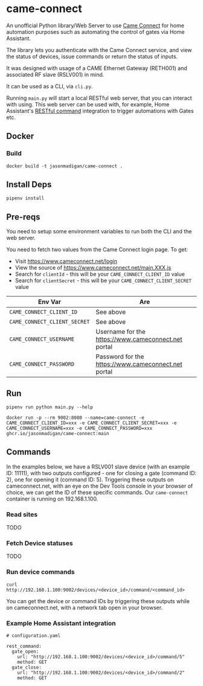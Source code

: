 # came-connect

An unofficial Python library/Web Server to use [Came Connect](https://www.cameconnect.net) for home automation purposes such as automating the control of gates via Home Assistant.

The library lets you authenticate with the Came Connect service, and view the status of devices, issue commands or return the status of inputs.

It was designed with usage of a CAME Ethernet Gateway (RETH001) and associated RF slave (RSLV001) in mind.

It can be used as a CLI, via `cli.py`.

Running `main.py` will start a local RESTful web server, that you can interact with using. This web server can be used with, for example, Home Assistant's [RESTful command](https://www.home-assistant.io/integrations/rest_command/) integration to trigger automations with Gates etc.

## Docker

### Build
`docker build -t jasonmadigan/came-connect .`

## Install Deps

`pipenv install`


## Pre-reqs

You need to setup some environment variables to run both the CLI and the web server.

You need to fetch two values from the Came Connect login page. To get:
- Visit https://www.cameconnect.net/login
- View the source of https://www.cameconnect.net/main.XXX.js
- Search for `clientId` - this will be your `CAME_CONNECT_CLIENT_ID` value
- Search for `clientSecret` - this will be your `CAME_CONNECT_CLIENT_SECRET` value

| Env Var   |      Are      |
|----------|-------------|
| `CAME_CONNECT_CLIENT_ID` |  See above |
| `CAME_CONNECT_CLIENT_SECRET` | See above  |
| `CAME_CONNECT_USERNAME` | Username for the https://www.cameconnect.net portal |
| `CAME_CONNECT_PASSWORD` | Password for the https://www.cameconnect.net portal |


## Run

`pipenv run python main.py --help`


```
docker run -p --rm 9002:8080 --name=came-connect -e CAME_CONNECT_CLIENT_ID=xxx -e CAME_CONNECT_CLIENT_SECRET=xxx -e  CAME_CONNECT_USERNAME=xxx -e CAME_CONNECT_PASSWORD=xxx ghcr.io/jasonmadigan/came-connect:main
```


## Commands

In the examples below, we have a RSLV001 slave device (with an example ID: 11111), with two outputs configured - one for closing a gate (command ID: 2), one for opening it (command ID: 5). Triggering these outputs on cameconnect.net, with an eye on the Dev Tools console in your browser of choice, we can get the ID of these specific commands. Our `came-connect` container is running on 192.168.1.100.

### Read sites

TODO

### Fetch Device statuses

TODO

### Run device commands

`curl http://192.168.1.100:9002/devices/<device_id>/command/<command_id>`

You can get the device or command IDs by triggering these outputs while on cameconnect.net, with a network tab open in your browser.

### Example Home Assistant integration

```
# configuration.yaml

rest_command:
  gate_open:
    url: "http://192.168.1.100:9002/devices/<device_id>/command/5"
    method: GET
  gate_close:
    url: "http://192.168.1.100:9002/devices/<device_id>/command/2"
    method: GET
```
